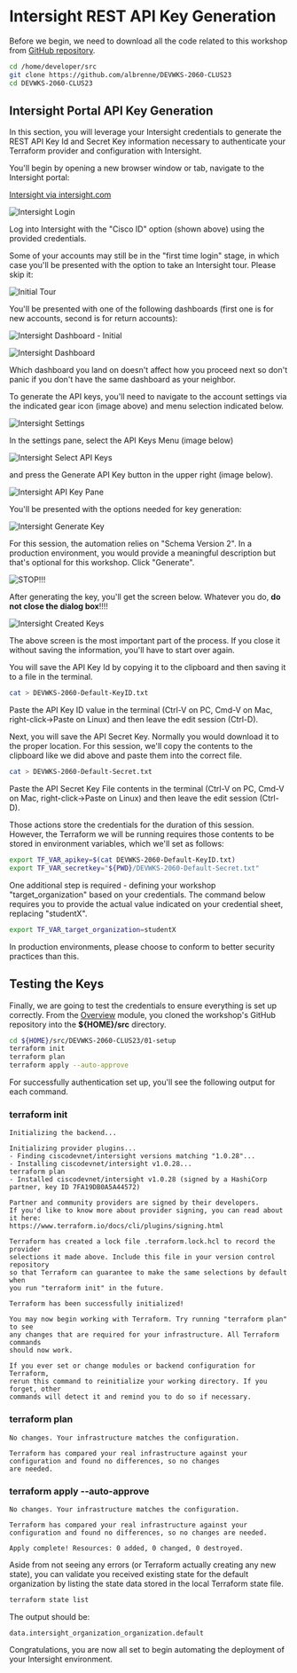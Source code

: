 # Intersight REST API Key Generation

Before we begin, we need to download all the code related to this workshop from [GitHub repository](https://github.com/CiscoSE/DEVWKS-2060-CLUS23).

```bash
cd /home/developer/src
git clone https://github.com/albrenne/DEVWKS-2060-CLUS23
cd DEVWKS-2060-CLUS23
```

## Intersight Portal API Key Generation

In this section, you will leverage your Intersight credentials to generate the REST API Key Id and Secret Key information necessary to authenticate your Terraform provider and configuration with Intersight.

You'll begin by opening a new browser window or tab, navigate to the Intersight portal:

[Intersight via intersight.com](https://intersight.com)

![Intersight Login](./images/api-keys/00-intersight-login.png)

Log into Intersight with the "Cisco ID" option (shown above) using the provided credentials.

Some of your accounts may still be in the "first time login" stage, in which case you'll be presented with the option to take an Intersight tour.  Please skip it:

![Initial Tour](./images/api-keys/00a-intersight-initial-tour.png)

You'll be presented with one of the following dashboards (first one is for new accounts, second is for return accounts):

![Intersight Dashboard - Initial](./images/api-keys/01a-intersight-dashboard-initial.png)

![Intersight Dashboard](./images/api-keys/01-intersight-dashboard.png)

Which dashboard you land on doesn't affect how you proceed next so don't panic if you don't have the same dashboard as your neighbor.

To generate the API keys, you'll need to navigate to the account settings via the indicated gear icon (image above) and menu selection indicated below.

![Intersight Settings](./images/api-keys/02-intersight-system-dropdown.png)

In the settings pane, select the API Keys Menu (image below)

![Intersight Select API Keys](./images/api-keys/03-intersight-systems-pane.png)

and press the Generate API Key button in the upper right (image below).

![Intersight API Key Pane](./images/api-keys/04-intersight-api-keys-pane.png)

You'll be presented with the options needed for key generation:

![Intersight Generate Key](./images/api-keys/05-intersight-generate-api-keys.png)

For this session, the automation relies on "Schema Version 2". In a production environment, you would provide a meaningful description but that's optional for this workshop. Click "Generate".

![STOP!!!](./images/api-keys/cisco-alert.png)

After generating the key, you'll get the screen below. Whatever you do, **do not close the dialog box**!!!!

![Intersight Created Keys](./images/api-keys/06-intersight-generate-api-keys-created.png)

The above screen is the most important part of the process. If you close it without saving the information, you'll have to start over again.

You will save the API Key Id by copying it to the clipboard and then saving it to a file in the terminal.

```bash
cat > DEVWKS-2060-Default-KeyID.txt
```

Paste the API Key ID value in the terminal (Ctrl-V on PC, Cmd-V on Mac, right-click->Paste on Linux) and then leave the edit session (Ctrl-D).

Next, you will save the API Secret Key. Normally you would download it to the proper location. For this session, we'll copy the contents to the clipboard like we did above and paste them into the correct file.

```bash
cat > DEVWKS-2060-Default-Secret.txt
```

Paste the API Secret Key File contents in the terminal (Ctrl-V on PC, Cmd-V on Mac, right-click->Paste on Linux) and then leave the edit session (Ctrl-D).

Those actions store the credentials for the duration of this session. However, the Terraform we will be running requires those contents to be stored in environment variables, which we'll set as follows:

```bash
export TF_VAR_apikey=$(cat DEVWKS-2060-Default-KeyID.txt)
export TF_VAR_secretkey="${PWD}/DEVWKS-2060-Default-Secret.txt"
```

One additional step is required - defining your workshop "target_organization" based on your credentials. The command below requires you to provide the actual value indicated on your credential sheet, replacing "studentX".

```bash
export TF_VAR_target_organization=studentX
```

In production environments, please choose to conform to better security practices than this.

## Testing the Keys

Finally, we are going to test the credentials to ensure everything is set up correctly.  From the [Overview](./00-overview.md) module, you cloned the workshop's GitHub repository into the **${HOME}/src** directory.

```bash
cd ${HOME}/src/DEVWKS-2060-CLUS23/01-setup
terraform init
terraform plan
terraform apply --auto-approve
```

For successfully authentication set up, you'll see the following output for each command.

### terraform init

```
Initializing the backend...

Initializing provider plugins...
- Finding ciscodevnet/intersight versions matching "1.0.28"...
- Installing ciscodevnet/intersight v1.0.28...
terraform plan
- Installed ciscodevnet/intersight v1.0.28 (signed by a HashiCorp partner, key ID 7FA19DB0A5A44572)

Partner and community providers are signed by their developers.
If you'd like to know more about provider signing, you can read about it here:
https://www.terraform.io/docs/cli/plugins/signing.html

Terraform has created a lock file .terraform.lock.hcl to record the provider
selections it made above. Include this file in your version control repository
so that Terraform can guarantee to make the same selections by default when
you run "terraform init" in the future.

Terraform has been successfully initialized!

You may now begin working with Terraform. Try running "terraform plan" to see
any changes that are required for your infrastructure. All Terraform commands
should now work.

If you ever set or change modules or backend configuration for Terraform,
rerun this command to reinitialize your working directory. If you forget, other
commands will detect it and remind you to do so if necessary.
```

### terraform plan

```
No changes. Your infrastructure matches the configuration.

Terraform has compared your real infrastructure against your configuration and found no differences, so no changes
are needed.
```

### terraform apply --auto-approve

```
No changes. Your infrastructure matches the configuration.

Terraform has compared your real infrastructure against your configuration and found no differences, so no changes are needed.

Apply complete! Resources: 0 added, 0 changed, 0 destroyed.
```

Aside from not seeing any errors (or Terraform actually creating any new state), you can validate you received existing state for the default organization by listing the state data stored in the local Terraform state file.

```bash
terraform state list
```

The output should be:

```
data.intersight_organization_organization.default
```

Congratulations, you are now all set to begin automating the deployment of your Intersight environment.
